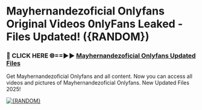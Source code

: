 # Mayhernandezoficial Onlyfans Original Videos 0nlyFans Leaked - Files Updated! ({RANDOM})

<h3>🔴 CLICK HERE 🌐==►► <a href="https://betterlinks.top/A2PfLJ" rel="nofollow">Mayhernandezoficial Onlyfans Updated Files</a></h3>

Get Mayhernandezoficial Onlyfans and all content. Now you can access all videos and pictures of Mayhernandezoficial Onlyfans. New Updated Files 2025!

[![{RANDOM}](https://i.imgur.com/ppqm5kG.gif)](https://betterlinks.top/A2PfLJ)